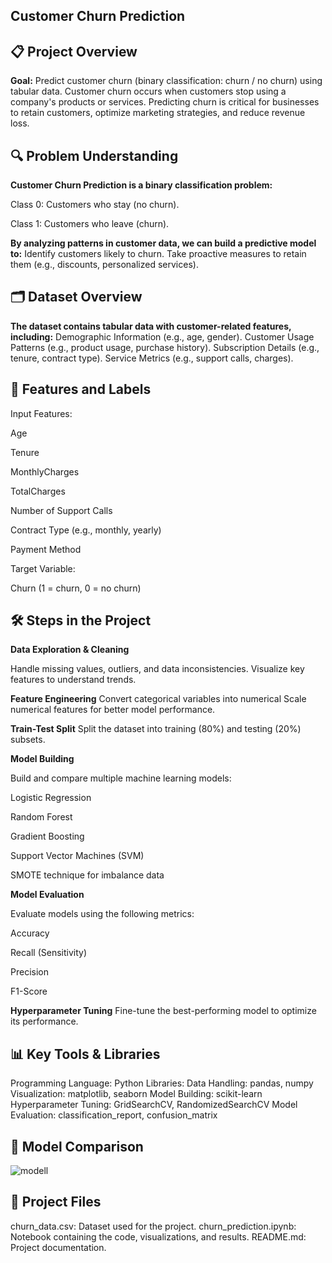 ## Customer Churn Prediction
## 📋 Project Overview
**Goal:** Predict customer churn (binary classification: churn / no churn) using tabular data.
Customer churn occurs when customers stop using a company's products or services. Predicting churn is critical for businesses to retain customers, optimize marketing strategies, and reduce revenue loss.
## 🔍 Problem Understanding
**Customer Churn Prediction is a binary classification problem:**

Class 0: Customers who stay (no churn).

Class 1: Customers who leave (churn).

**By analyzing patterns in customer data, we can build a predictive model to:**
Identify customers likely to churn.
Take proactive measures to retain them (e.g., discounts, personalized services).
## 🗂 Dataset Overview
**The dataset contains tabular data with customer-related features, including:**
Demographic Information (e.g., age, gender).
Customer Usage Patterns (e.g., product usage, purchase history).
Subscription Details (e.g., tenure, contract type).
Service Metrics (e.g., support calls, charges).
## 🔑 Features and Labels

Input Features:

Age

Tenure

MonthlyCharges

TotalCharges

Number of Support Calls

Contract Type (e.g., monthly, yearly)

Payment Method

Target Variable:

Churn (1 = churn, 0 = no churn)

## 🛠 Steps in the Project

**Data Exploration & Cleaning**

Handle missing values, outliers, and data inconsistencies.
Visualize key features to understand trends.

**Feature Engineering**
Convert categorical variables into numerical 
Scale numerical features for better model performance.

**Train-Test Split**
Split the dataset into training (80%) and testing (20%) subsets.

**Model Building**

Build and compare multiple machine learning models:

Logistic Regression

Random Forest

Gradient Boosting

Support Vector Machines (SVM)

SMOTE technique for imbalance data

**Model Evaluation**

Evaluate models using the following metrics:

Accuracy

Recall (Sensitivity)

Precision

F1-Score

**Hyperparameter Tuning**
Fine-tune the best-performing model to optimize its performance.

## 📊 Key Tools & Libraries
Programming Language: Python
Libraries:
Data Handling: pandas, numpy
Visualization: matplotlib, seaborn
Model Building: scikit-learn
Hyperparameter Tuning: GridSearchCV, RandomizedSearchCV
Model Evaluation: classification_report, confusion_matrix
## 🔎 Model Comparison
 ![modell](https://github.com/user-attachments/assets/9bc46e78-cd16-4123-9614-4f9fb047aa34)

## 📂 Project Files
churn_data.csv: Dataset used for the project.
churn_prediction.ipynb: Notebook containing the code, visualizations, and results.
README.md: Project documentation.
